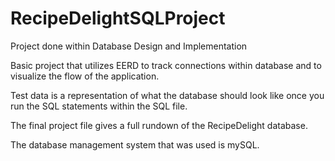 # RecipeDelightSQLProject
Project done within Database Design and Implementation

Basic project that utilizes EERD to track connections within database and to visualize the flow of the application.

Test data is a representation of what the database should look like once you run the SQL statements within the SQL file.

The final project file gives a full rundown of the RecipeDelight database.

The database management system that was used is mySQL.
